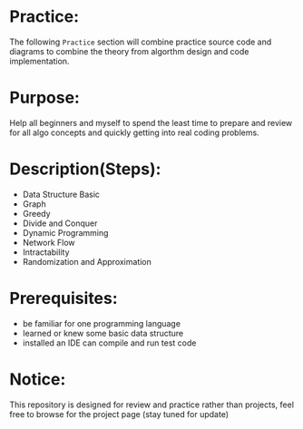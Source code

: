 # Practice:
The following `Practice` section will combine practice source code and diagrams to combine the theory from algorthm design and code implementation.

# Purpose:
Help all beginners and myself to spend the least time to prepare and review for all algo concepts and quickly getting into real coding problems.

# Description(Steps): 
- Data Structure Basic
- Graph
- Greedy
- Divide and Conquer
- Dynamic Programming
- Network Flow
- Intractability
- Randomization and Approximation

# Prerequisites:
- be familiar for one programming language
- learned or knew some basic data structure
- installed an IDE can compile and run test code

# Notice:
This repository is designed for review and practice rather than projects, feel free to browse for the project page (stay tuned for update)

